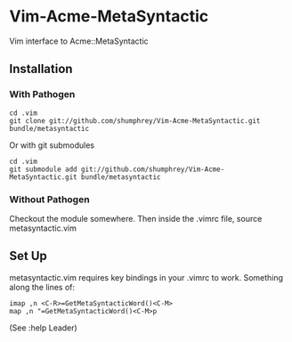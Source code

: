 Vim-Acme-MetaSyntactic
======================

Vim interface to Acme::MetaSyntactic

Installation
------------

### With Pathogen

``` 
cd .vim
git clone git://github.com/shumphrey/Vim-Acme-MetaSyntactic.git bundle/metasyntactic
```

Or with git submodules

```
cd .vim
git submodule add git://github.com/shumphrey/Vim-Acme-MetaSyntactic.git bundle/metasyntactic
```

### Without Pathogen

Checkout the module somewhere.
Then inside the .vimrc file, source metasyntactic.vim

Set Up
------

metasyntactic.vim requires key bindings in your .vimrc to work.
Something along the lines of:

```
imap ,n <C-R>=GetMetaSyntacticWord()<C-M>
map ,n "=GetMetaSyntacticWord()<C-M>p
```

(See :help Leader)
